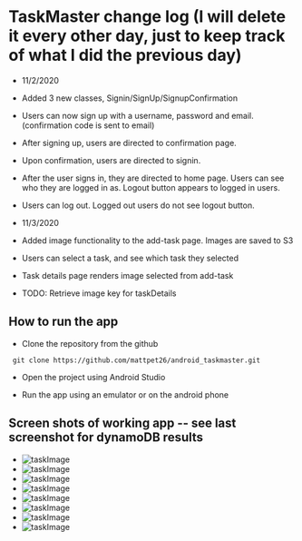 # TaskMaster change log (I will delete it every other day, just to keep track of what I did the previous day)

* 11/2/2020
* Added 3 new classes, Signin/SignUp/SignupConfirmation
* Users can now sign up with a username, password and email. (confirmation code is sent to email)
* After signing up, users are directed to confirmation page.
* Upon confirmation, users are directed to signin.
* After the user signs in, they are directed to home page. Users can see who they are logged in as. Logout button appears to logged in users.
* Users can log out. Logged out users do not see logout button.

* 11/3/2020
* Added image functionality to the add-task page. Images are saved to S3
* Users can select a task, and see which task they selected
* Task details page renders image selected from add-task
* TODO: Retrieve image key for taskDetails

## How to run the app
* Clone the repository from the github
```
 git clone https://github.com/mattpet26/android_taskmaster.git
```

* Open the project using Android Studio

* Run the app using an emulator or on the android phone


## Screen shots of working app -- see last screenshot for dynamoDB results
* ![taskImage](screenshots/addTask.PNG)
* ![taskImage](screenshots/userloggedout.PNG)
* ![taskImage](screenshots/userlogged.PNG)
* ![taskImage](screenshots/recyclerWorking.PNG)
* ![taskImage](screenshots/detailsPage.PNG)
* ![taskImage](screenshots/allTask.PNG)
* ![taskImage](screenshots/submitWorking.PNG)
* ![taskImage](screenshots/dynamoDB.PNG)